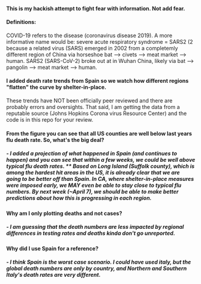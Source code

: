 #### This is my hackish attempt to fight fear with information. Not add fear.
#### Definitions:
COVID-19 refers to the disease (coronavirus disease 2019). 
A more informative name would be: severe acute respiratory syndrome = SARS2 (2 because a related virus (SARS) emerged in 2002 from a completemly different region of China via horseshoe bat --> civets --> meat market --> human.
SARS2 (SARS-CoV-2) broke out at in Wuhan China, likely via bat --> pangolin --> meat market --> human.


#### I added death rate trends from Spain so we watch how different regions "flatten" the curve by shelter-in-place.
These trends have NOT been officially peer reviewed and there are probably errors and oversights.
That said, I am getting the data from a reputable source (Johns Hopkins Corona virus Resource Center) and the code is in this repo for your review. 

#### From the figure you can see that all US counties are well below last years flu death rate. So, what's the big deal?
##### - I added a projection of what happened in Spain (and continues to happen) and you can see that within a few weeks, we could be well above typical flu death rates. ** Based on Long Island (Suffolk county), which is among the hardest hit areas in the US, it is already clear that we are going to be better off than Spain. In CA, where shelter-in-place measures were imposed early, we MAY even be able to stay close to typical flu numbers. By next week (~April 7), we should be able to make better predictions about how this is progressing in each region.

#### Why am I only plotting deaths and not cases?
##### - I am guessing that the death numbers are less impacted by regional differences in testing rates and deaths kinda don't go unreported. 

#### Why did I use Spain for a reference?
##### - I think Spain is the worst case scenario. I could have used italy, but the global death numbers are only by country, and Northern and Southern Italy's death rates are very different. 





